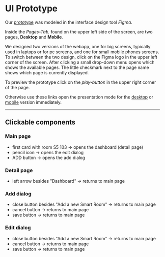 # UI Prototype

Our [prototype](https://www.figma.com/file/eF8Nwqi88dUXHkD92kE4xA/Smart-Room-Prototype?node-id=83%3A379) was modeled in the interface design tool *Figma*. 

Inside the *Pages-Tab*, found on the upper left side of the screen, are two pages, **Desktop** and **Mobile**. 

We designed two versions of the webapp, one for big screens, typically used in laptops or for pc screens, and one for small mobile phones screens. To switch between the two design, click on the Figma logo in the upper left corner of the screen. After clicking a small drop-down menu opens which shows the available pages. The little checkmark next to the page name shows which page is currently displayed. 

To preview the prototype click on the *play-button* in the upper right corner of the page.

Otherwise use these links open the presentation mode for the [desktop](https://www.figma.com/proto/eF8Nwqi88dUXHkD92kE4xA/Smart-Room-Prototype?node-id=83%3A1058&scaling=contain&page-id=83%3A379&starting-point-node-id=83%3A1058) or [mobile](https://www.figma.com/proto/eF8Nwqi88dUXHkD92kE4xA/Smart-Room-Prototype?node-id=83%3A3588&scaling=min-zoom&page-id=83%3A3144&starting-point-node-id=83%3A3588) version immediately.

---

## Clickable components
### Main page
- first card with room S5 103 &rarr; opens the dashboard (detail page)
- pencil icon &rarr; opens the edit dialog
- ADD button &rarr; opens the add dialog

### Detail page
- left arrow besides "Dashboard" &rarr; returns to main page

### Add dialog
- close button besides "Add a new Smart Room" &rarr; returns to main page
- cancel button &rarr; returns to main page
- save button &rarr; returns to main page

### Edit dialog
- close button besides "Add a new Smart Room" &rarr; returns to main page
- cancel button &rarr; returns to main page
- save button &rarr; returns to main page